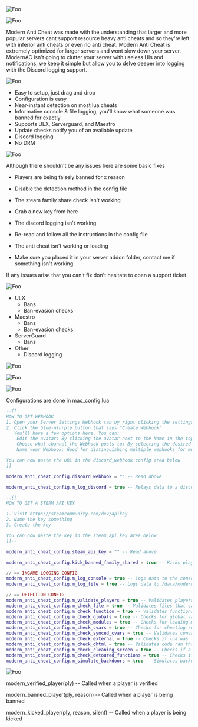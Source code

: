![Foo](https://i.imgur.com/VQL6rfG.png)

![Foo](https://i.imgur.com/Af8rZSA.png)

Modern Anti Cheat was made with the understanding that larger and more popular servers cant support resource heavy anti cheats and so they're left with inferior anti cheats or even no anti cheat. Modern Anti Cheat is extremely optimized for larger servers and wont slow down your server. ModernAC isn't going to clutter your server with useless UIs and notifications, we keep it simple but allow you to delve deeper into logging with the Discord logging support.



![Foo](https://i.imgur.com/Lhy6enx.png)

* Easy to setup, just drag and drop
* Configuration is easy
* Near-instant detection on most lua cheats
* Informative console &amp; file logging, you'll know what someone was banned for exactly
* Supports ULX, Serverguard, and Maestro
* Update checks notify you of an available update
* Discord logging
* No DRM


![Foo](https://i.imgur.com/qhZW3pb.png)

Although there shouldn't be any issues here are some basic fixes

* Players are being falsely banned for x reason
* Disable the detection method in the config file


* The steam family share check isn't working
* Grab a new key from here


* The discord logging isn't working
* Re-read and follow all the instructions in the config file


* The anti cheat isn't working or loading
* Make sure you placed it in your server addon folder, contact me if something isn't working


If any issues arise that you can't fix don't hesitate to open a support ticket.



![Foo](https://i.imgur.com/6caEqAw.png)

* ULX
     * Bans
     * Ban-evasion checks
* Maestro
     * Bans
     * Ban-evasion checks
* ServerGuard
     * Bans
* Other
     * Discord logging



![Foo](https://i.imgur.com/Ubslg1X.png)

![Foo](https://i.imgur.com/OPs7nMF.png)



![Foo](https://i.imgur.com/PMPyvVj.png)

Configurations are done in mac_config.lua

```lua
--[[
HOW TO GET WEBHOOK
1. Open your Server Settings Webhook tab by right clicking the settings icon on a channel and clicking Webhooks
2. Click the blue-plurple button that says "Create Webhook"
   You'll have a few options here. You can:
    Edit the avatar: By clicking the avatar next to the Name in the top left
    Choose what channel the Webhook posts to: By selecting the desired text channel in the  dropdown menu.
    Name your Webhook: Good for distinguishing multiple webhooks for multiple different services.

You can now paste the URL in the discord_webhook config area below
]]--

modern_anti_cheat_config.discord_webhook = "" -- Read above

modern_anti_cheat_config.m_log_discord = true -- Relays data to a discord webhook (set above)

--[[
HOW TO GET A STEAM API KEY

1. Visit https://steamcommunity.com/dev/apikey
2. Name the key something
3. Create the key

You can now paste the key in the steam_api_key area below
]]--

modern_anti_cheat_config.steam_api_key = "" -- Read above

modern_anti_cheat_config.kick_banned_family_shared = true -- Kicks players if they are using a family shared account where the sharer has been previously banned

// == INGAME LOGGING CONFIG
modern_anti_cheat_config.m_log_console = true -- Logs data to the console
modern_anti_cheat_config.m_log_file = true -- Logs data to /data/modernac_log.txt

// == DETECTION CONFIG
modern_anti_cheat_config.m_validate_players = true -- Validates players, kicks them if it fails
modern_anti_cheat_config.m_check_file = true -- Validates files that call certain functions
modern_anti_cheat_config.m_check_function = true -- Validates functions that call certain functions
modern_anti_cheat_config.m_check_globals = true -- Checks for global variables related to cheating
modern_anti_cheat_config.m_check_modules = true -- Checks for loading modules used for cheating
modern_anti_cheat_config.m_check_cvars = true -- Checks for cheating related cvars
modern_anti_cheat_config.m_check_synced_cvars = true -- Validates convars are synced with the server
modern_anti_cheat_config.m_check_external = true -- Checks if lua was loaded with the external2 bypass
modern_anti_cheat_config.m_check_dhtml = true -- Validates code ran through DHTML, which is used as a cac bypass
modern_anti_cheat_config.m_check_cleaning_screen = true -- Checks if a player is sending back false screen captures
modern_anti_cheat_config.m_check_detoured_functions = true -- Checks if a player is overwriting important functions
modern_anti_cheat_config.m_simulate_backdoors = true -- Simulates backdoor netmessages to ban players
```

![Foo](https://i.imgur.com/XF3UN7h.png)

modern_verified_player(ply) -- Called when a player is verified

modern_banned_player(ply, reason) -- Called when a player is being banned

modern_kicked_player(ply, reason, silent) -- Called when a player is being kicked

